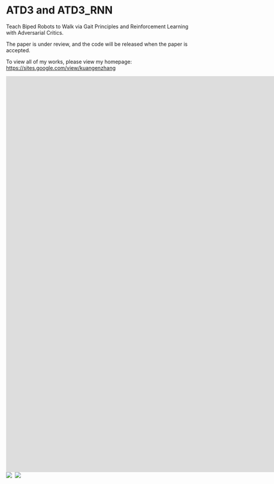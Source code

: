 # ATD3 and ATD3_RNN
Teach Biped Robots to Walk via Gait Principles and Reinforcement Learning with Adversarial Critics.

The paper is under review, and the code will be released when the paper is accepted. 

To view all of my works, please view my homepage: https://sites.google.com/view/kuangenzhang

<iframe width="1920" height="1080"
src="https://www.youtube.com/watch?v=OAZVK5B0ZxQ"
frameborder="0" allow="autoplay; encrypted-media" allowfullscreen></iframe>

<kbd>
  <img src="Atlas_video.gif">
</kbd>

<kbd>
  <img src="Roboschool_video.gif">
</kbd>


